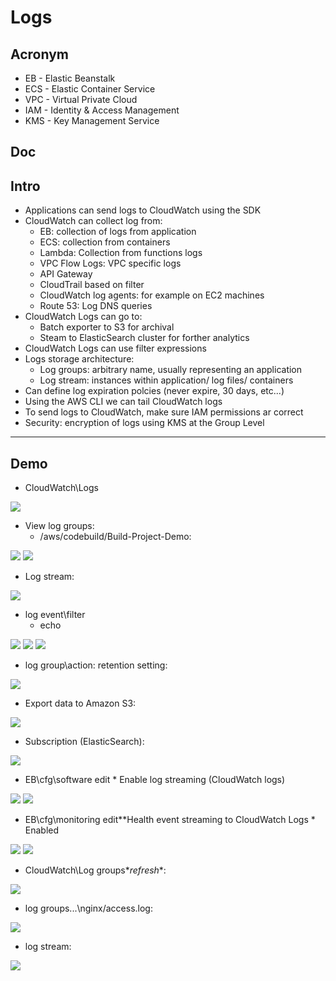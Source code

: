 # Logs

## Acronym
* EB - Elastic Beanstalk
* ECS - Elastic Container Service
* VPC - Virtual Private Cloud
* IAM - Identity & Access Management
* KMS - Key Management Service

## Doc

## Intro
* Applications can send logs to CloudWatch using the SDK
* CloudWatch can collect log from:
    * EB: collection of logs from application
    * ECS: collection from containers
    * Lambda: Collection from functions logs
    * VPC Flow Logs: VPC specific logs
    * API Gateway
    * CloudTrail based on filter
    * CloudWatch log agents: for example on EC2 machines
    * Route 53: Log DNS queries
* CloudWatch Logs can go to:
    * Batch exporter to S3 for archival
    * Steam to ElasticSearch cluster for forther analytics
* CloudWatch Logs can use filter expressions
* Logs storage architecture:
    * Log groups: arbitrary name, usually representing an application
    * Log stream: instances within application/ log files/ containers
* Can define log expiration polcies (never expire, 30 days, etc...)
* Using the AWS CLI we can tail CloudWatch logs
* To send logs to CloudWatch, make sure IAM permissions ar correct
* Security: encryption of logs using KMS at the Group Level

---

## Demo
* CloudWatch\Logs

[<img src="https://i.imgur.com/9Z9ecvm.png">](https://i.imgur.com/9Z9ecvm.png)

* View log groups:
     * /aws/codebuild/Build-Project-Demo:

[<img src="https://i.imgur.com/o2oDbDl.png">](https://i.imgur.com/o2oDbDl.png)
[<img src="https://i.imgur.com/nEajchA.png">](https://i.imgur.com/nEajchA.png)

* Log stream:

[<img src="https://i.imgur.com/coAZwM5.png">](https://i.imgur.com/coAZwM5.png)

* log event\filter
     * echo
      
[<img src="https://i.imgur.com/Pt5fOWG.png">](https://i.imgur.com/Pt5fOWG.png) 
[<img src="https://i.imgur.com/aMwsmL5.png">](https://i.imgur.com/aMwsmL5.png)
[<img src="https://i.imgur.com/c84twIP.png">](https://i.imgur.com/c84twIP.png)

* log group\action: retention setting:

[<img src="https://i.imgur.com/a2jQ1ni.png">](https://i.imgur.com/a2jQ1ni.png)

* Export data to Amazon S3:

[<img src="https://i.imgur.com/NDtNWKL.png">](https://i.imgur.com/NDtNWKL.png)

* Subscription (ElasticSearch):

[<img src="https://i.imgur.com/CAVbT3f.png">](https://i.imgur.com/CAVbT3f.png)

* EB\cfg\software edit
      * Enable log streaming (CloudWatch logs)
      
[<img src="https://i.imgur.com/FV4CYTz.png">](https://i.imgur.com/FV4CYTz.png)
[<img src="https://i.imgur.com/454swtk.png">](https://i.imgur.com/454swtk.png)

* EB\cfg\monitoring edit\**Health event streaming to CloudWatch Logs
      * Enabled
      
[<img src="https://i.imgur.com/dcl2sKM.png">](https://i.imgur.com/dcl2sKM.png)
[<img src="https://i.imgur.com/aMiJRrX.png">](https://i.imgur.com/aMiJRrX.png)

* CloudWatch\Log groups\**refresh**:

[<img src="https://i.imgur.com/oVh3j4S.png">](https://i.imgur.com/oVh3j4S.png)

* log groups\...\nginx/access.log:

[<img src="https://i.imgur.com/DT7LSz1.png">](https://i.imgur.com/DT7LSz1.png)

* log stream:

[<img src="https://i.imgur.com/ZSm72As.png">](https://i.imgur.com/ZSm72As.png)
